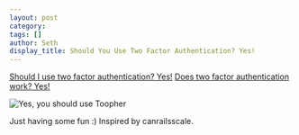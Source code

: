 ```yaml
---
layout: post
category: 
tags: []
author: Seth
display_title: Should You Use Two Factor Authentication? Yes!
---
```


[Should I use two factor authentication? Yes!](http://www.shouldiusetwofactorauthentication.com/)
[Does two factor authentication work? Yes!](http://www.doestwofactorauthenticationwork.com/)

![Yes, you should use Toopher](http://i.imgur.com/EftY63v.png)

Just having some fun :) Inspired by canrailsscale. 

